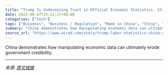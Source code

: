 ```yaml
---
title: "Trump Is Undermining Trust in Official Economic Statistics. China Shows Where That Path Can Lead"
date: 2025-08-07T15:11:17+08:00
categories: ["tech"]
tags: ["Business", "Business / Regulation", "Made in China", "China", "Donald Trump", "National Affairs", "economics", "data", "Jobs"]
summary: "China demonstrates how manipulating economic data can ultimately erode government credibility."
source_url: "https://www.wired.com/story/trump-labor-statistics-china-comparison-gdp-unemployment/"
---
```


China demonstrates how manipulating economic data can ultimately erode government credibility.

---

*来源: [原文链接](https://www.wired.com/story/trump-labor-statistics-china-comparison-gdp-unemployment/)*
